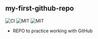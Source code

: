## my-first-github-repo ##

![CI](https://github.com/tepli/my-first-github-repo/workflows/CI/badge.svg?branch=master)
![MIT](https://img.shields.io/badge/License-MIT-blue.svg)
![MIT](https://img.shields.io/badge/License-1-blue.svg)

* REPO to practice working with GitHub
